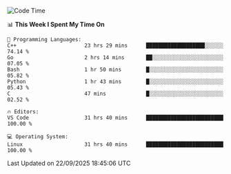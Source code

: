 
<!--START_SECTION:waka-->
![Code Time](http://img.shields.io/badge/Code%20Time-3%2C845%20hrs%2023%20mins-blue)

📊 **This Week I Spent My Time On** 

```text
💬 Programming Languages: 
C++                      23 hrs 29 mins      ███████████████████░░░░░░   74.14 % 
Go                       2 hrs 14 mins       ██░░░░░░░░░░░░░░░░░░░░░░░   07.05 % 
Bash                     1 hr 50 mins        █░░░░░░░░░░░░░░░░░░░░░░░░   05.82 % 
Python                   1 hr 43 mins        █░░░░░░░░░░░░░░░░░░░░░░░░   05.43 % 
C                        47 mins             █░░░░░░░░░░░░░░░░░░░░░░░░   02.52 % 

🔥 Editors: 
VS Code                  31 hrs 40 mins      █████████████████████████   100.00 % 

💻 Operating System: 
Linux                    31 hrs 40 mins      █████████████████████████   100.00 % 
```


 Last Updated on 22/09/2025 18:45:06 UTC
<!--END_SECTION:waka-->

